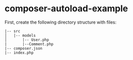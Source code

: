 # composer-autoload-example

First, create the following directory structure with files:

    |-- src
    │   |-- models
    │       |-- User.php
    |       |--Comment.php
    |-- composer.json
    |-- index.php
